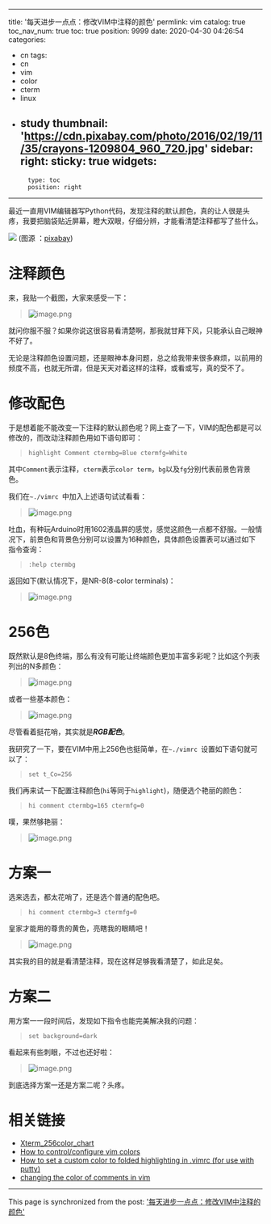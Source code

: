 
---
title: '每天进步一点点：修改VIM中注释的颜色'
permlink: vim
catalog: true
toc_nav_num: true
toc: true
position: 9999
date: 2020-04-30 04:26:54
categories:
- cn
tags:
- cn
- vim
- color
- cterm
- linux
- study
thumbnail: 'https://cdn.pixabay.com/photo/2016/02/19/11/35/crayons-1209804_960_720.jpg'
sidebar:
    right:
        sticky: true
widgets:
    -
        type: toc
        position: right
---


最近一直用VIM编辑器写Python代码，发现注释的默认颜色，真的让人很是头疼，我要把脑袋贴近屏幕，瞪大双眼，仔细分辨，才能看清楚注释都写了些什么。

![](https://cdn.pixabay.com/photo/2016/02/19/11/35/crayons-1209804_960_720.jpg)
(图源 ：[pixabay](https://pixabay.com/))

# 注释颜色

来，我贴一个截图，大家来感受一下：
>![image.png](https://images.hive.blog/DQmfZras8kkDmUjLSvhZ6N9ndpNqgwUGowNjkRpWEoCRU6C/image.png)

就问你服不服？如果你说这很容易看清楚啊，那我就甘拜下风，只能承认自己眼神不好了。

无论是注释颜色设置问题，还是眼神本身问题，总之给我带来很多麻烦，以前用的频度不高，也就无所谓，但是天天对着这样的注释，或看或写，真的受不了。

# 修改配色

于是想着能不能改变一下注释的默认颜色呢？网上查了一下，VIM的配色都是可以修改的，而改动注释颜色用如下语句即可：
>`highlight Comment ctermbg=Blue ctermfg=White`

其中`Comment`表示注释，`cterm`表示`color term`，`bg`以及`fg`分别代表前景色背景色。

我们在`~./vimrc `中加入上述语句试试看看：
>![image.png](https://images.hive.blog/DQma51byE5HAx4HCTecJizrYmkpK651rH7hZEemPcUjmvsj/image.png)

吐血，有种玩Arduino时用1602液晶屏的感觉，感觉这颜色一点都不舒服。一般情况下，前景色和背景色分别可以设置为16种颜色，具体颜色设置表可以通过如下指令查询：
>`:help ctermbg`

返回如下(默认情况下，是NR-8(8-color terminals)：
>![image.png](https://images.hive.blog/DQmXRyHTuRNrQx5EfhUfhu57kpw6jh1AxixtE5Hd37ZdW8h/image.png)


# 256色

既然默认是8色终端，那么有没有可能让终端颜色更加丰富多彩呢？比如这个列表列出的N多颜色：
>![image.png](https://images.hive.blog/DQmSswbcEUoqJ8bC7LrAa71F3hX1DXN3dCL3fbghH4i7r7m/image.png)

或者一些基本颜色：
>![image.png](https://images.hive.blog/DQmQeG5EAiKR7m3YL2978JjfxJFtjgeJzrtmKWs17CPD61C/image.png)

尽管看着挺花哨，其实就是***RGB配色***。

我研究了一下，要在VIM中用上256色也挺简单，在`~./vimrc `设置如下语句就可以了：
>`set t_Co=256`

我们再来试一下配置注释颜色(`hi`等同于`highlight`)，随便选个艳丽的颜色：
>`hi comment ctermbg=165 ctermfg=0`


噗，果然够艳丽：
>![image.png](https://images.hive.blog/DQmYb3idPf7cixgn1Xa7fXodWnGj2eQEHdw33VTv6yLD91J/image.png)


# 方案一

选来选去，都太花哨了，还是选个普通的配色吧。
>`hi comment ctermbg=3 ctermfg=0`

皇家才能用的尊贵的黄色，亮瞎我的眼睛吧！
>![image.png](https://images.hive.blog/DQmTxH2bPeHzYGFXGqn9oL2pnoAie8Apu5x9LszyhdRztyT/image.png)

其实我的目的就是看清楚注释，现在这样足够我看清楚了，如此足矣。

# 方案二

用方案一一段时间后，发现如下指令也能完美解决我的问题：
>`set background=dark`

看起来有些刺眼，不过也还好啦：
>![image.png](https://images.hive.blog/DQmRv3RbjCv1uWCzqFVLkhvh9SFdZS64dpEuCFShXyk8cKn/image.png)

到底选择方案一还是方案二呢？头疼。


# 相关链接

* [Xterm_256color_chart](https://upload.wikimedia.org/wikipedia/commons/1/15/Xterm_256color_chart.svg)
* [How to control/configure vim colors](https://alvinalexander.com/linux/vi-vim-editor-color-scheme-syntax/)
* [How to set a custom color to folded highlighting in .vimrc (for use with putty)](https://stackoverflow.com/questions/16014361/how-to-set-a-custom-color-to-folded-highlighting-in-vimrc-for-use-with-putty)
* [changing the color of comments in vim]()

- - -

This page is synchronized from the post: ['每天进步一点点：修改VIM中注释的颜色'](https://steemit.com/@oflyhigh/vim)
